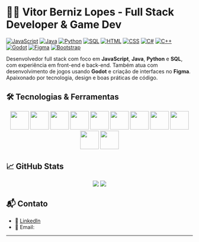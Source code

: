 # 👨‍💻 Vitor Berniz Lopes - Full Stack Developer & Game Dev

[![JavaScript](https://img.shields.io/badge/JavaScript-F7DF1E.svg)](https://developer.mozilla.org/en-US/docs/Web/JavaScript)
[![Java](https://img.shields.io/badge/Java-ED8B00.svg)](https://www.java.com/)
[![Python](https://img.shields.io/badge/Python-3776AB.svg)](https://www.python.org/)
[![SQL](https://img.shields.io/badge/SQL-336791.svg)](https://en.wikipedia.org/wiki/SQL)
[![HTML](https://img.shields.io/badge/HTML5-E34F26.svg)](https://developer.mozilla.org/en-US/docs/Web/HTML)
[![CSS](https://img.shields.io/badge/CSS3-1572B6.svg)](https://developer.mozilla.org/en-US/docs/Web/CSS)
[![C#](https://img.shields.io/badge/C%23-239120.svg)](https://learn.microsoft.com/en-us/dotnet/csharp/)
[![C++](https://img.shields.io/badge/C++-00599C.svg)](https://en.wikipedia.org/wiki/C%2B%2B)
[![Godot](https://img.shields.io/badge/Godot-478CBF.svg)](https://godotengine.org/)
[![Figma](https://img.shields.io/badge/Figma-F24E1E.svg)](https://www.figma.com/)
[![Bootstrap](https://img.shields.io/badge/Bootstrap-7952B3.svg)](https://getbootstrap.com/)

Desenvolvedor full stack com foco em **JavaScript**, **Java**, **Python** e **SQL**, com experiência em front-end e back-end. Também atua com desenvolvimento de jogos usando **Godot** e criação de interfaces no **Figma**. Apaixonado por tecnologia, design e boas práticas de código.

## 🛠️ Tecnologias & Ferramentas
<div align="center">
  <img src="https://cdn.jsdelivr.net/gh/devicons/devicon/icons/javascript/javascript-original.svg" width="50"/>
  <img src="https://cdn.jsdelivr.net/gh/devicons/devicon/icons/java/java-original.svg" width="50"/>
  <img src="https://cdn.jsdelivr.net/gh/devicons/devicon/icons/python/python-original.svg" width="50"/>
  <img src="https://cdn.jsdelivr.net/gh/devicons/devicon/icons/mysql/mysql-original.svg" width="50"/>
  <img src="https://cdn.jsdelivr.net/gh/devicons/devicon/icons/html5/html5-original.svg" width="50"/>
  <img src="https://cdn.jsdelivr.net/gh/devicons/devicon/icons/css3/css3-original.svg" width="50"/>
  <img src="https://cdn.jsdelivr.net/gh/devicons/devicon/icons/csharp/csharp-original.svg" width="50"/>
  <img src="https://cdn.jsdelivr.net/gh/devicons/devicon/icons/cplusplus/cplusplus-original.svg" width="50"/>
  <img src="https://cdn.jsdelivr.net/gh/devicons/devicon/icons/godot/godot-original.svg" width="50"/>
  <img src="https://cdn.jsdelivr.net/gh/devicons/devicon/icons/figma/figma-original.svg" width="50"/>
  <img src="https://cdn.jsdelivr.net/gh/devicons/devicon/icons/bootstrap/bootstrap-original.svg" width="50"/>
</div>

## 📈 GitHub Stats
<p align="center">
  <img src="https://github-readme-stats.vercel.app/api?username=vibelon&show_icons=true&title_color=ff4c4c&text_color=e0e0e0&icon_color=ff1f1f&bg_color=000000" />
  <img src="https://github-readme-stats.vercel.app/api/top-langs/?username=vibelon&layout=compact&title_color=ff4c4c&text_color=e0e0e0&icon_color=ff1f1f&bg_color=000000"/>
</p>

## 📬 Contato
- 💼 [LinkedIn](https://www.linkedin.com/in/vitor-berniz-lopes-1a7b4a31a/)
- 📧 Email: 

---
<!--
**Vibelon/vibelon** is a ✨ _special_ ✨ repository because its `README.md` (this file) appears on your GitHub profile.

Here are some ideas to get you started:

- 🔭 I’m currently working on ...
- 🌱 I’m currently learning ...
- 👯 I’m looking to collaborate on ...
- 🤔 I’m looking for help with ...
- 💬 Ask me about ...
- 📫 How to reach me: ...
- 😄 Pronouns: ...
- ⚡ Fun fact: ...
-->
